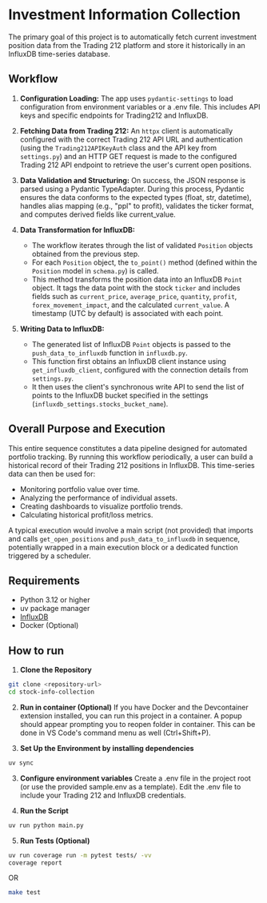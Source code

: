 # Investment Information Collection

The primary goal of this project is to automatically fetch current investment position data from the Trading 212 platform and store it historically in an InfluxDB time-series database.

## Workflow

1.  **Configuration Loading:**
    The app uses `pydantic-settings` to load configuration from environment variables or a .env file. This includes API keys and specific endpoints for Trading212 and InfluxDB.

2.  **Fetching Data from Trading 212:**
    An `httpx` client is automatically configured with the correct Trading 212 API URL and authentication (using the `Trading212APIKeyAuth` class and the API key from `settings.py`) and an HTTP GET request is made to the configured Trading 212 API endpoint to retrieve the user's current open positions.

3.  **Data Validation and Structuring:**
    On success, the JSON response is parsed using a Pydantic TypeAdapter. During this process, Pydantic ensures the data conforms to the expected types (float, str, datetime), handles alias mapping (e.g., "ppl" to profit), validates the ticker format, and computes derived fields like current_value.

4.  **Data Transformation for InfluxDB:**
    * The workflow iterates through the list of validated `Position` objects obtained from the previous step.
    * For each `Position` object, the `to_point()` method (defined within the `Position` model in `schema.py`) is called.
    * This method transforms the position data into an InfluxDB `Point` object. It tags the data point with the stock `ticker` and includes fields such as `current_price`, `average_price`, `quantity`, `profit`, `forex_movement_impact`, and the calculated `current_value`. A timestamp (UTC by default) is associated with each point.

5.  **Writing Data to InfluxDB:**
    * The generated list of InfluxDB `Point` objects is passed to the `push_data_to_influxdb` function in `influxdb.py`.
    * This function first obtains an InfluxDB client instance using `get_influxdb_client`, configured with the connection details from `settings.py`.
    * It then uses the client's synchronous write API to send the list of points to the InfluxDB bucket specified in the settings (`influxdb_settings.stocks_bucket_name`).


## Overall Purpose and Execution

This entire sequence constitutes a data pipeline designed for automated portfolio tracking. By running this workflow periodically, a user can build a historical record of their Trading 212 positions in InfluxDB. This time-series data can then be used for:

* Monitoring portfolio value over time.
* Analyzing the performance of individual assets.
* Creating dashboards to visualize portfolio trends.
* Calculating historical profit/loss metrics.

A typical execution would involve a main script (not provided) that imports and calls `get_open_positions` and `push_data_to_influxdb` in sequence, potentially wrapped in a main execution block or a dedicated function triggered by a scheduler.

## Requirements
* Python 3.12 or higher
* uv package manager
* [InfluxDB](https://docs.influxdata.com/influxdb/v2/install/)
* Docker (Optional)

## How to run

1. **Clone the Repository**

```bash
git clone <repository-url>
cd stock-info-collection
```

2. **Run in container (Optional)**
If you have Docker and the Devcontainer extension installed, you can run this project in a container. A popup should appear prompting you to reopen folder in container. This can be done in VS Code's command menu as well (Ctrl+Shift+P).

3. **Set Up the Environment by installing dependencies**

```bash
uv sync
```

3. **Configure environment variables**
Create a .env file in the project root (or use the provided sample.env as a template). Edit the .env file to include your Trading 212 and InfluxDB credentials.

4. **Run the Script**

```bash
uv run python main.py
```

5. **Run Tests (Optional)**
```bash
uv run coverage run -m pytest tests/ -vv
coverage report
```
OR
```bash
make test
```